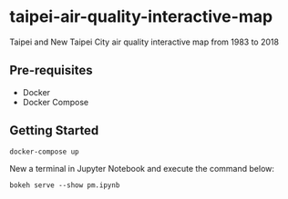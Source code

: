 # taipei-air-quality-interactive-map
Taipei and New Taipei City air quality interactive map from 1983 to 2018

## Pre-requisites

+ Docker
+ Docker Compose

## Getting Started

```bash
docker-compose up
```

New a terminal in Jupyter Notebook and execute the command below:

```
bokeh serve --show pm.ipynb
```